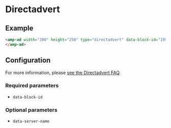 <!---
Copyright 2017 The AMP HTML Authors. All Rights Reserved.

Licensed under the Apache License, Version 2.0 (the "License");
you may not use this file except in compliance with the License.
You may obtain a copy of the License at

      http://www.apache.org/licenses/LICENSE-2.0

Unless required by applicable law or agreed to in writing, software
distributed under the License is distributed on an "AS-IS" BASIS,
WITHOUT WARRANTIES OR CONDITIONS OF ANY KIND, either express or implied.
See the License for the specific language governing permissions and
limitations under the License.
-->

# Directadvert

## Example

```html
<amp-ad width="300" height="250" type="directadvert" data-block-id="1953045">
</amp-ad>
```

## Configuration

For more information, please
[see the Directadvert FAQ](https://www.directadvert.ru/text/help).

### Required parameters

- `data-block-id`

### Optional parameters

- `data-server-name`
